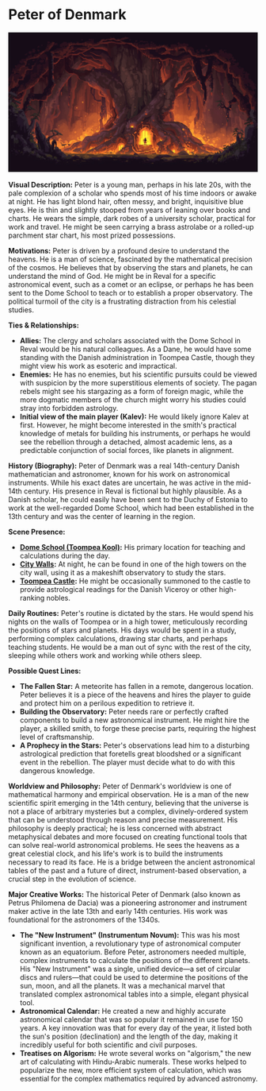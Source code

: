 # Peter of Denmark

![alt text](../../character/skills/image-8.png)

**Visual Description:**
Peter is a young man, perhaps in his late 20s, with the pale complexion of a scholar who spends most of his time indoors or awake at night. He has light blond hair, often messy, and bright, inquisitive blue eyes. He is thin and slightly stooped from years of leaning over books and charts. He wears the simple, dark robes of a university scholar, practical for work and travel. He might be seen carrying a brass astrolabe or a rolled-up parchment star chart, his most prized possessions.

**Motivations:**
Peter is driven by a profound desire to understand the heavens. He is a man of science, fascinated by the mathematical precision of the cosmos. He believes that by observing the stars and planets, he can understand the mind of God. He might be in Reval for a specific astronomical event, such as a comet or an eclipse, or perhaps he has been sent to the Dome School to teach or to establish a proper observatory. The political turmoil of the city is a frustrating distraction from his celestial studies.

**Ties & Relationships:**
*   **Allies:** The clergy and scholars associated with the Dome School in Reval would be his natural colleagues. As a Dane, he would have some standing with the Danish administration in Toompea Castle, though they might view his work as esoteric and impractical.
*   **Enemies:** He has no enemies, but his scientific pursuits could be viewed with suspicion by the more superstitious elements of society. The pagan rebels might see his stargazing as a form of foreign magic, while the more dogmatic members of the church might worry his studies could stray into forbidden astrology.
*   **Initial view of the main player (Kalev):** He would likely ignore Kalev at first. However, he might become interested in the smith's practical knowledge of metals for building his instruments, or perhaps he would see the rebellion through a detached, almost academic lens, as a predictable conjunction of social forces, like planets in alignment.

**History (Biography):**
Peter of Denmark was a real 14th-century Danish mathematician and astronomer, known for his work on astronomical instruments. While his exact dates are uncertain, he was active in the mid-14th century. His presence in Reval is fictional but highly plausible. As a Danish scholar, he could easily have been sent to the Duchy of Estonia to work at the well-regarded Dome School, which had been established in the 13th century and was the center of learning in the region.

**Scene Presence:**
*   **[Dome School (Toompea Kool)](../../scenes/revel_toompea/dome_school/dome_school.md):** His primary location for teaching and calculations during the day.
*   **[City Walls](../../scenes/revel_walls_towers/):** At night, he can be found in one of the high towers on the city wall, using it as a makeshift observatory to study the stars.
*   **[Toompea Castle](../../scenes/revel_toompea/domberg/domberg.md):** He might be occasionally summoned to the castle to provide astrological readings for the Danish Viceroy or other high-ranking nobles.

**Daily Routines:**
Peter's routine is dictated by the stars. He would spend his nights on the walls of Toompea or in a high tower, meticulously recording the positions of stars and planets. His days would be spent in a study, performing complex calculations, drawing star charts, and perhaps teaching students. He would be a man out of sync with the rest of the city, sleeping while others work and working while others sleep.

**Possible Quest Lines:**
*   **The Fallen Star:** A meteorite has fallen in a remote, dangerous location. Peter believes it is a piece of the heavens and hires the player to guide and protect him on a perilous expedition to retrieve it.
*   **Building the Observatory:** Peter needs rare or perfectly crafted components to build a new astronomical instrument. He might hire the player, a skilled smith, to forge these precise parts, requiring the highest level of craftsmanship.
*   **A Prophecy in the Stars:** Peter's observations lead him to a disturbing astrological prediction that foretells great bloodshed or a significant event in the rebellion. The player must decide what to do with this dangerous knowledge.

**Worldview and Philosophy:**
Peter of Denmark's worldview is one of mathematical harmony and empirical observation. He is a man of the new scientific spirit emerging in the 14th century, believing that the universe is not a place of arbitrary mysteries but a complex, divinely-ordered system that can be understood through reason and precise measurement. His philosophy is deeply practical; he is less concerned with abstract metaphysical debates and more focused on creating functional tools that can solve real-world astronomical problems. He sees the heavens as a great celestial clock, and his life's work is to build the instruments necessary to read its face. He is a bridge between the ancient astronomical tables of the past and a future of direct, instrument-based observation, a crucial step in the evolution of science.

**Major Creative Works:**
The historical Peter of Denmark (also known as Petrus Philomena de Dacia) was a pioneering astronomer and instrument maker active in the late 13th and early 14th centuries. His work was foundational for the astronomers of the 1340s.
-   **The "New Instrument" (Instrumentum Novum):** This was his most significant invention, a revolutionary type of astronomical computer known as an equatorium. Before Peter, astronomers needed multiple, complex instruments to calculate the positions of the different planets. His "New Instrument" was a single, unified device—a set of circular discs and rulers—that could be used to determine the positions of the sun, moon, and all the planets. It was a mechanical marvel that translated complex astronomical tables into a simple, elegant physical tool.
-   **Astronomical Calendar:** He created a new and highly accurate astronomical calendar that was so popular it remained in use for 150 years. A key innovation was that for every day of the year, it listed both the sun's position (declination) and the length of the day, making it incredibly useful for both scientific and civil purposes.
-   **Treatises on Algorism:** He wrote several works on "algorism," the new art of calculating with Hindu-Arabic numerals. These works helped to popularize the new, more efficient system of calculation, which was essential for the complex mathematics required by advanced astronomy.
